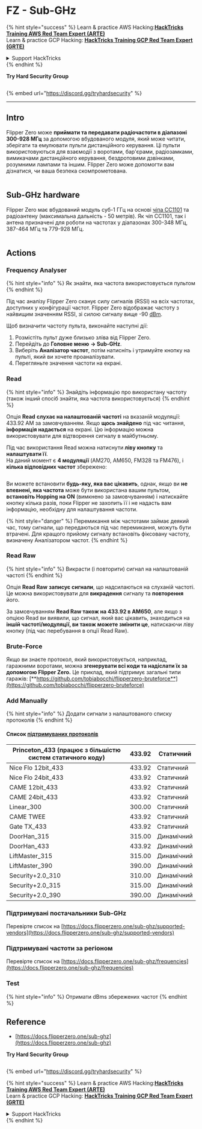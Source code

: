 # FZ - Sub-GHz

{% hint style="success" %}
Learn & practice AWS Hacking:<img src="/.gitbook/assets/arte.png" alt="" data-size="line">[**HackTricks Training AWS Red Team Expert (ARTE)**](https://training.hacktricks.xyz/courses/arte)<img src="/.gitbook/assets/arte.png" alt="" data-size="line">\
Learn & practice GCP Hacking: <img src="/.gitbook/assets/grte.png" alt="" data-size="line">[**HackTricks Training GCP Red Team Expert (GRTE)**<img src="/.gitbook/assets/grte.png" alt="" data-size="line">](https://training.hacktricks.xyz/courses/grte)

<details>

<summary>Support HackTricks</summary>

* Check the [**subscription plans**](https://github.com/sponsors/carlospolop)!
* **Join the** 💬 [**Discord group**](https://discord.gg/hRep4RUj7f) or the [**telegram group**](https://t.me/peass) or **follow** us on **Twitter** 🐦 [**@hacktricks\_live**](https://twitter.com/hacktricks\_live)**.**
* **Share hacking tricks by submitting PRs to the** [**HackTricks**](https://github.com/carlospolop/hacktricks) and [**HackTricks Cloud**](https://github.com/carlospolop/hacktricks-cloud) github repos.

</details>
{% endhint %}

**Try Hard Security Group**

<figure><img src="../../../.gitbook/assets/telegram-cloud-document-1-5159108904864449420.jpg" alt=""><figcaption></figcaption></figure>

{% embed url="https://discord.gg/tryhardsecurity" %}

***

## Intro <a href="#kfpn7" id="kfpn7"></a>

Flipper Zero може **приймати та передавати радіочастоти в діапазоні 300-928 МГц** за допомогою вбудованого модуля, який може читати, зберігати та емулювати пульти дистанційного керування. Ці пульти використовуються для взаємодії з воротами, бар'єрами, радіозамками, вимикачами дистанційного керування, бездротовими дзвінками, розумними лампами та іншим. Flipper Zero може допомогти вам дізнатися, чи ваша безпека скомпрометована.

<figure><img src="../../../.gitbook/assets/image (714).png" alt=""><figcaption></figcaption></figure>

## Sub-GHz hardware <a href="#kfpn7" id="kfpn7"></a>

Flipper Zero має вбудований модуль суб-1 ГГц на основі [﻿](https://www.st.com/en/nfc/st25r3916.html#overview)﻿[чіпа CC1101](https://www.ti.com/lit/ds/symlink/cc1101.pdf) та радіоантену (максимальна дальність - 50 метрів). Як чіп CC1101, так і антена призначені для роботи на частотах у діапазонах 300-348 МГц, 387-464 МГц та 779-928 МГц.

<figure><img src="../../../.gitbook/assets/image (923).png" alt=""><figcaption></figcaption></figure>

## Actions

### Frequency Analyser

{% hint style="info" %}
Як знайти, яка частота використовується пультом
{% endhint %}

Під час аналізу Flipper Zero сканує силу сигналів (RSSI) на всіх частотах, доступних у конфігурації частот. Flipper Zero відображає частоту з найвищим значенням RSSI, зі силою сигналу вище -90 [dBm](https://en.wikipedia.org/wiki/DBm).

Щоб визначити частоту пульта, виконайте наступні дії:

1. Розмістіть пульт дуже близько зліва від Flipper Zero.
2. Перейдіть до **Головне меню** **→ Sub-GHz**.
3. Виберіть **Аналізатор частот**, потім натисніть і утримуйте кнопку на пульті, який ви хочете проаналізувати.
4. Перегляньте значення частоти на екрані.

### Read

{% hint style="info" %}
Знайдіть інформацію про використану частоту (також інший спосіб знайти, яка частота використовується)
{% endhint %}

Опція **Read** **слухає на налаштованій частоті** на вказаній модуляції: 433.92 AM за замовчуванням. Якщо **щось знайдено** під час читання, **інформація надається** на екрані. Цю інформацію можна використовувати для відтворення сигналу в майбутньому.

Під час використання Read можна натиснути **ліву кнопку** та **налаштувати її**.\
На даний момент є **4 модуляції** (AM270, AM650, FM328 та FM476), і **кілька відповідних частот** збережено:

<figure><img src="../../../.gitbook/assets/image (947).png" alt=""><figcaption></figcaption></figure>

Ви можете встановити **будь-яку, яка вас цікавить**, однак, якщо ви **не впевнені, яка частота** може бути використана вашим пультом, **встановіть Hopping на ON** (вимкнено за замовчуванням) і натискайте кнопку кілька разів, поки Flipper не захопить її і не надасть вам інформацію, необхідну для налаштування частоти.

{% hint style="danger" %}
Перемикання між частотами займає деякий час, тому сигнали, що передаються під час перемикання, можуть бути втрачені. Для кращого прийому сигналу встановіть фіксовану частоту, визначену Аналізатором частот.
{% endhint %}

### **Read Raw**

{% hint style="info" %}
Викрасти (і повторити) сигнал на налаштованій частоті
{% endhint %}

Опція **Read Raw** **записує сигнали**, що надсилаються на слуханій частоті. Це можна використовувати для **викрадення** сигналу та **повторення** його.

За замовчуванням **Read Raw також на 433.92 в AM650**, але якщо з опцією Read ви виявили, що сигнал, який вас цікавить, знаходиться на **іншій частоті/модуляції, ви також можете змінити це**, натискаючи ліву кнопку (під час перебування в опції Read Raw).

### Brute-Force

Якщо ви знаєте протокол, який використовується, наприклад, гаражними воротами, можна **згенерувати всі коди та надіслати їх за допомогою Flipper Zero.** Це приклад, який підтримує загальні типи гаражів: [**https://github.com/tobiabocchi/flipperzero-bruteforce**](https://github.com/tobiabocchi/flipperzero-bruteforce)

### Add Manually

{% hint style="info" %}
Додати сигнали з налаштованого списку протоколів
{% endhint %}

#### Список [підтримуваних протоколів](https://docs.flipperzero.one/sub-ghz/add-new-remote) <a href="#id-3iglu" id="id-3iglu"></a>

| Princeton\_433 (працює з більшістю систем статичного коду) | 433.92 | Статичний  |
| --------------------------------------------------------------- | ------ | ------- |
| Nice Flo 12bit\_433                                             | 433.92 | Статичний  |
| Nice Flo 24bit\_433                                             | 433.92 | Статичний  |
| CAME 12bit\_433                                                 | 433.92 | Статичний  |
| CAME 24bit\_433                                                 | 433.92 | Статичний  |
| Linear\_300                                                     | 300.00 | Статичний  |
| CAME TWEE                                                       | 433.92 | Статичний  |
| Gate TX\_433                                                    | 433.92 | Статичний  |
| DoorHan\_315                                                    | 315.00 | Динамічний |
| DoorHan\_433                                                    | 433.92 | Динамічний |
| LiftMaster\_315                                                 | 315.00 | Динамічний |
| LiftMaster\_390                                                 | 390.00 | Динамічний |
| Security+2.0\_310                                               | 310.00 | Динамічний |
| Security+2.0\_315                                               | 315.00 | Динамічний |
| Security+2.0\_390                                               | 390.00 | Динамічний |

### Підтримувані постачальники Sub-GHz

Перевірте список на [https://docs.flipperzero.one/sub-ghz/supported-vendors](https://docs.flipperzero.one/sub-ghz/supported-vendors)

### Підтримувані частоти за регіоном

Перевірте список на [https://docs.flipperzero.one/sub-ghz/frequencies](https://docs.flipperzero.one/sub-ghz/frequencies)

### Test

{% hint style="info" %}
Отримати dBms збережених частот
{% endhint %}

## Reference

* [https://docs.flipperzero.one/sub-ghz](https://docs.flipperzero.one/sub-ghz)

**Try Hard Security Group**

<figure><img src="../../../.gitbook/assets/telegram-cloud-document-1-5159108904864449420.jpg" alt=""><figcaption></figcaption></figure>

{% embed url="https://discord.gg/tryhardsecurity" %}

{% hint style="success" %}
Learn & practice AWS Hacking:<img src="/.gitbook/assets/arte.png" alt="" data-size="line">[**HackTricks Training AWS Red Team Expert (ARTE)**](https://training.hacktricks.xyz/courses/arte)<img src="/.gitbook/assets/arte.png" alt="" data-size="line">\
Learn & practice GCP Hacking: <img src="/.gitbook/assets/grte.png" alt="" data-size="line">[**HackTricks Training GCP Red Team Expert (GRTE)**<img src="/.gitbook/assets/grte.png" alt="" data-size="line">](https://training.hacktricks.xyz/courses/grte)

<details>

<summary>Support HackTricks</summary>

* Check the [**subscription plans**](https://github.com/sponsors/carlospolop)!
* **Join the** 💬 [**Discord group**](https://discord.gg/hRep4RUj7f) or the [**telegram group**](https://t.me/peass) or **follow** us on **Twitter** 🐦 [**@hacktricks\_live**](https://twitter.com/hacktricks\_live)**.**
* **Share hacking tricks by submitting PRs to the** [**HackTricks**](https://github.com/carlospolop/hacktricks) and [**HackTricks Cloud**](https://github.com/carlospolop/hacktricks-cloud) github repos.

</details>
{% endhint %}

